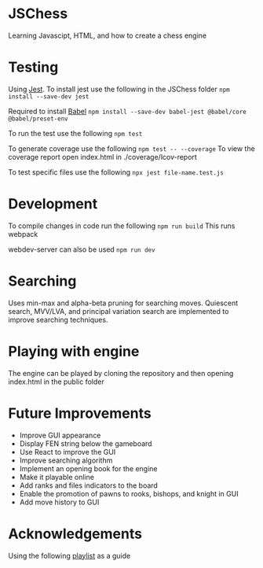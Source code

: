 # JSChess

Learning Javascipt, HTML, and how to create a chess engine

# Testing

Using [Jest](https://jestjs.io/). To install jest use the following in the JSChess folder
    ```
npm install --save-dev jest
    ```

Required to install [Babel](https://babeljs.io/)
    ```
npm install --save-dev babel-jest @babel/core @babel/preset-env
    ```

To run the test use the following
    ```
npm test
    ```

To generate coverage use the following
    ```
npm test -- --coverage
    ```
To view the coverage report open index.html in ./coverage/lcov-report

To test specific files use the following
    ```
    npx jest file-name.test.js
    ```

# Development

To compile changes in code run the following
    ```
npm run build
    ```
This runs webpack

webdev-server can also be used
    ```
npm run dev
    ```

# Searching

Uses min-max and alpha-beta pruning for searching moves.
Quiescent search, MVV/LVA, and principal variation search are implemented to improve searching techniques.

# Playing with engine
The engine can be played by cloning the repository and then opening index.html in the public folder

# Future Improvements

- Improve GUI appearance
- Display FEN string below the gameboard
- Use React to improve the GUI
- Improve searching algorithm
- Implement an opening book for the engine
- Make it playable online
- Add ranks and files indicators to the board
- Enable the promotion of pawns to rooks, bishops, and knight in GUI
- Add move history to GUI

# Acknowledgements

Using the following [playlist](https://www.youtube.com/watch?v=2eA0bD3wV3Q&list=PLZ1QII7yudbe4gz2gh9BCI6VDA-xafLog&index=1) as a guide
